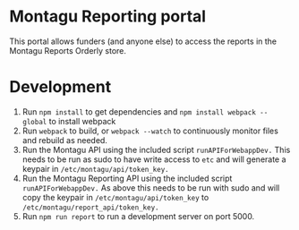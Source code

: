 # Montagu Reporting portal
This portal allows funders (and anyone else) to access the reports in the Montagu Reports Orderly store.

# Development
1. Run `npm install` to get dependencies and `npm install webpack --global` to install webpack
2. Run `webpack` to build, or `webpack --watch` to continuously monitor files and
rebuild as needed.
3. Run the Montagu API using the included script `runAPIForWebappDev.` This needs to be run as sudo to have write access to `etc` and will generate a keypair in `/etc/montagu/api/token_key.`
4. Run the Montagu Reporting API using the included script `runAPIForWebappDev.` As above this needs to be run with sudo and will copy the keypair in `/etc/montagu/api/token_key` to `/etc/montagu/report_api/token_key.`
5. Run `npm run report` to run a development server on port 5000.

